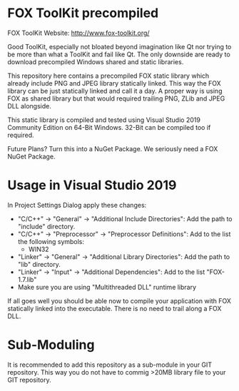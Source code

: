 # FOX ToolKit precompiled
FOX ToolKit Website: http://www.fox-toolkit.org/

Good ToolKit, especially not bloated beyond imagination like Qt nor trying to be
more than what a ToolKit and fail like Qt. The only downside are ready to download
precompiled Windows shared and static libraries.

This repository here contains a precompiled FOX static library which already
include PNG and JPEG library statically linked. This way the FOX library can be
just statically linked and call it a day. A proper way is using FOX as shared
library but that would required trailing PNG, ZLib and JPEG DLL alongside.

This static library is compiled and tested using Visual Studio 2019 Community Edition
on 64-Bit Windows. 32-Bit can be compiled too if required.

Future Plans? Turn this into a NuGet Package. We seriously need a FOX NuGet Package.

# Usage in Visual Studio 2019

In Project Settings Dialog apply these changes:
- "C/C++" -> "General" -> "Additional Include Directories": Add the path to "include" directory.
- "C/C++" -> "Preprocessor" -> "Preprocessor Definitions": Add to the list the following symbols:
  - WIN32
- "Linker" -> "General" -> "Additional Library Directories": Add the path to "lib" directory.
- "Linker" -> "Input" -> "Additional Dependencies": Add to the list "FOX-1.7.lib"
- Make sure you are using "Multithreaded DLL" runtime library

If all goes well you should be able now to compile your application with FOX
statically linked into the executable. There is no need to trail along a FOX DLL.

# Sub-Moduling
It is recommended to add this repository as a sub-module in your GIT repository.
This way you do not have to commig >20MB library file to your GIT repository.
